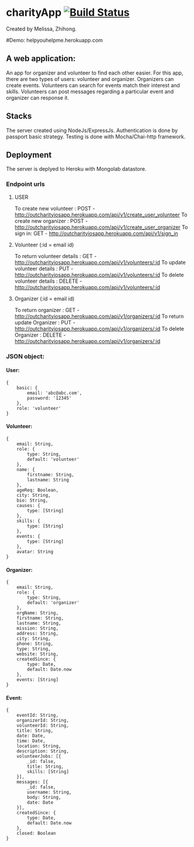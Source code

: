 
# charityApp [![Build Status](https://travis-ci.org/chengzh2008/charityApp.svg?branch=heroku)](https://travis-ci.org/chengzh2008/charityApp)

Created by Melissa, Zhihong.

#Demo:
	helpyouhelpme.herokuapp.com
	
## A web application:
An app for organizer and volunteer to find each other easier. For this app, there are two types of users: volunteer and organizer. Organizers can create events. Volunteers can search for events match their interest and skills. Volunteers can post messages regarding a particular event and organizer can response it.

## Stacks
The server created using NodeJs/ExpressJs. Authentication is done by passport basic strategy. Testing is done with Mocha/Chai-http framework. 

## Deployment
The server is deplyed to Heroku with Mongolab datastore. 

### Endpoint urls

1) USER

    To create new volunteer     : POST - http://outcharityiosapp.herokuapp.com/api/v1/create_user_volunteer
    To create new organizer     : POST - http://outcharityiosapp.herokuapp.com/api/v1/create_user_organizer
    To sign in:    GET - http://outcharityiosapp.herokuapp.com/api/v1/sign_in
2) Volunteer (:id = email id)

    To return volunteer details : GET - http://outcharityiosapp.herokuapp.com/api/v1/volunteers/:id
    To update volunteer details : PUT - http://outcharityiosapp.herokuapp.com/api/v1/volunteers/:id
    To delete volunteer details : DELETE - http://outcharityiosapp.herokuapp.com/api/v1/volunteers/:id
    
3) Organizer (:id = email id)

    To return organizer          : GET - http://outcharityiosapp.herokuapp.com/api/v1/organizers/:id
    To return update Organizer     : PUT - http://outcharityiosapp.herokuapp.com/api/v1/organizers/:id
    To delete Organizer         : DELETE - http://outcharityiosapp.herokuapp.com/api/v1/organizers/:id
    
### JSON object:
 
#### User: 
	{
    	basic: {
        	email: 'abc@abc.com',
        	password: '12345'
    	},
    	role: 'volunteer'
	}

#### Volunteer:
	{
	    email: String,
	    role: {
	        type: String,
	        default: 'volunteer'
	    },
	    name: {
	        firstname: String,
	        lastname: String
	    },
	    ageReq: Boolean,
	    city: String,
	    bio: String,
	    causes: {
	        type: [String]
	    },
	    skills: {
	        type: [String]
	    },
	    events: {
	        type: [String]
	    },
	    avatar: String
	}
	
#### Organizer:

	{
	    email: String,
	    role: {
	        type: String,
	        default: 'organizer'
	    },
	    orgName: String,
	    firstname: String,
	    lastname: String,
	    mission: String,
	    address: String,
	    city: String,
	    phone: String,
	    type: String,
	    website: String,
	    createdSince: {
	        type: Date,
	        default: Date.now
	    },
	    events: [String]
	}

#### Event:

	{
	    eventId: String,
	    organizerId: String,
	    volunteerId: String,
	    title: String,
	    date: Date,
	    time: Date,
	    location: String,
	    description: String,
	    volunteerJobs: [{
	        _id: false,
	        title: String,
	        skills: [String]
	    }],
	    messages: [{
	        _id: false,
	        username: String,
	        body: String,
	        date: Date
	    }],
	    createdSince: {
	        type: Date,
	        default: Date.now
	    },
	    closed: Boolean
	}

  
    
   
